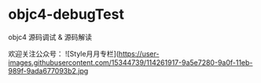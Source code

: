 # objc4-debugTest
objc4 源码调试 &amp; 源码解读

欢迎关注公众号：
![Style月月专栏](https://user-images.githubusercontent.com/15344739/114261917-9a5e7280-9a0f-11eb-989f-9ada677093b2.jpg

